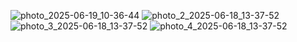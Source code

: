 ![photo_2025-06-19_10-36-44](https://github.com/user-attachments/assets/f126646b-733f-480b-ac76-8413e864159a)
![photo_2_2025-06-18_13-37-52](https://github.com/user-attachments/assets/c9abdb07-1d4b-4f19-b00b-f76937bc26a5)
![photo_3_2025-06-18_13-37-52](https://github.com/user-attachments/assets/621945a3-7329-4067-b7e4-3fd16e2f67d8)
![photo_4_2025-06-18_13-37-52](https://github.com/user-attachments/assets/a535b500-d3f4-4253-aaab-1c22c4c31d6d)
